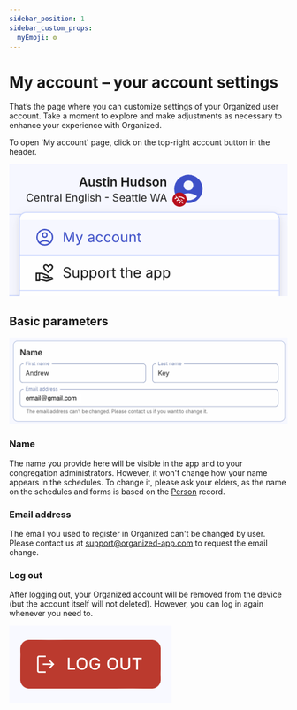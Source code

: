 ```yaml
---
sidebar_position: 1
sidebar_custom_props: 
  myEmoji: ⚙️
---
```


# My account – your account settings

That’s the page where you can customize settings of your Organized user account. Take a moment to explore and make adjustments as necessary to enhance your experience with Organized.

To open 'My account' page, click on the top-right account button in the header.

![Open my account settings](./img/open-account.png)

## Basic parameters

![Name of account](./img/name.png)

### Name 

The name you provide here will be visible in the app and to your congregation administrators. However, it won't change how your name appears in the schedules. To change it, please ask your elders, as the name on the schedules and forms is based on the [Person](../persons/add-person.md) record.

### Email address 

The email you used to register in Organized can't be changed by user. Please contact us at [support@organized-app.com](mailto:support@organized-app.com) to request the email change.

### Log out
 
After logging out, your Organized account will be removed from the device (but the account itself will not deleted). However, you can log in again whenever you need to.

![Log out](./img/log-out.png)
